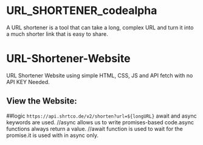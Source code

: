 # URL_SHORTENER_codealpha
A URL shortener is a tool that can take a long, complex URL and turn it into a much shorter link that is easy to share.

# URL-Shortener-Website
URL Shortener Website using simple HTML, CSS, JS and API fetch with no API KEY Needed. 

## View the Website: 


##logic
`https://api.shrtco.de/v2/shorten?url=${longURL}`
await and async keywords are used.
//async allows us to write promises-based code.async functions always return a value.
//await function is used to wait for the promise.it is used with in async only.
